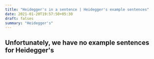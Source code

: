 ```yaml
---
title: "Heidegger's in a sentence | Heidegger's example sentences"
date: 2021-01-20T19:57:50+05:30
draft: falses
summary: "Heidegger's"
---
```

## Unfortunately, we have no example sentences for Heidegger's                 
